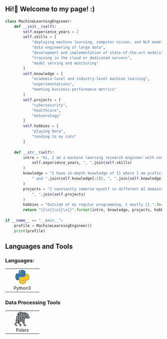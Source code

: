 ## Hi!👋 Welcome to my page! :)

```python
class MachineLearningEngineer:
    def __init__(self):
        self.experience_years = 2
        self.skills = [
            "deploying machine learning, computer vision, and NLP models",
            "data engineering of large data",
            "development and implementation of state-of-the-art models",
            "training in the cloud or dedicated servers",
            "model serving and monitoring"
        ]
        self.knowledge = [
            "academia-level and industry-level machine learning",
            "experimentations",
            "meeting business performance metrics"
        ]
        self.projects = [
            "cybersecurity",
            "healthcare",
            "meteorology"
        ]
        self.hobbies = [
            "playing Dota",
            "tending to my cats"
        ]

    def __str__(self):
        intro = "Hi, I am a machine learning research engineer with over {} years of end-to-end experience in {}.".format(
            self.experience_years, ", ".join(self.skills)
        )
        knowledge = "I have in-depth knowledge of {} where I am proficient in {}.".format(
            " and ".join(self.knowledge[:2]), ", ".join(self.knowledge)
        )
        projects = "I constantly immerse myself in different AI domains and have worked in {} projects.".format(
            ", ".join(self.projects)
        )
        hobbies = "Outside of my regular programming, I mostly {}.".format(" and ".join(self.hobbies))
        return "{}\n{}\n{}\n{}".format(intro, knowledge, projects, hobbies)

if __name__ == "__main__":
    profile = MachineLearningEngineer()
    print(profile)

```

## Languages and Tools

### Languages:
<table>
  <tr>
    <td align="center" width="96">
      <img src="assets/icons/python.png" width="48" height="48" alt="Python" />
      <br>Python3
    </td>
  </tr>
</table>

### Data Processing Tools
<table>
  <tr>
    <td align="center" width="96">
      <img src="assets/icons/polars.png" width="48" height="48" alt="Polars" />
      <br>Polars
    </td>
  </tr>
</table>
